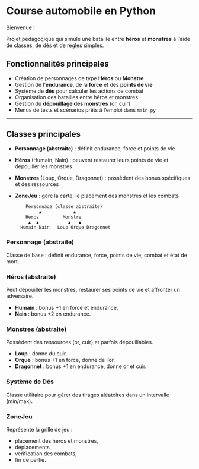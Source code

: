 # Course automobile  en Python

Bienvenue  !  


Projet pédagogique qui simule une bataille entre **héros** et **monstres** à l’aide de classes, de dés et de règles simples.

## Fonctionnalités principales
- Création de personnages de type **Héros** ou **Monstre**  
- Gestion de l’**endurance**, de la **force** et des **points de vie**  
- Système de **dés** pour calculer les actions de combat  
- Organisation des batailles entre héros et monstres  
- Gestion du **dépouillage des monstres** (or, cuir)  
- Menus de tests et scénarios prêts à l’emploi dans `main.py`  

---

## Classes principales
- **Personnage (abstraite)** : définit endurance, force et points de vie  
- **Héros** (Humain, Nain) : peuvent restaurer leurs points de vie et dépouiller les monstres  
- **Monstres** (Loup, Orque, Dragonnet) : possèdent des bonus spécifiques et des ressources  
- **ZoneJeu** : gère la carte, le placement des monstres et les combats  



          Personnage (classe abstraite)
               ▲            ▲
          Heros         Monstre
           ▲  ▲           ▲   ▲
        Humain Nain   Loup Orque Dragonnet


### Personnage (abstraite)  
Classe de base : définit endurance, force, points de vie, combat et état de mort.  

### Héros (abstraite)  
Peut dépouiller les monstres, restaurer ses points de vie et affronter un adversaire.  
- **Humain** : bonus +1 en force et endurance.  
- **Nain** : bonus +2 en endurance.  

### Monstres (abstraite)  
Possèdent des ressources (or, cuir) et parfois dépouillables.  
- **Loup** : donne du cuir.  
- **Orque** : bonus +1 en force, donne de l’or.  
- **Dragonnet** : bonus +1 en endurance, donne or et cuir.  

### Système de Dés 
Classe utilitaire pour gérer des tirages aléatoires dans un intervalle (min/max).  

### ZoneJeu  
Représente la grille de jeu :  
- placement des héros et monstres,  
- déplacements,  
- vérification des combats,  
- fin de partie.  


